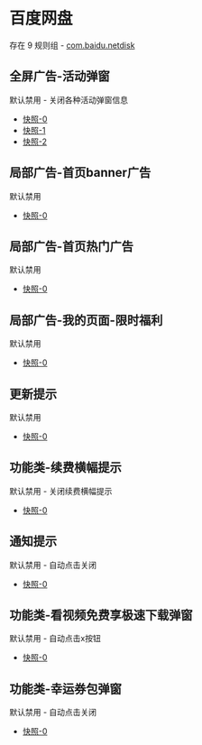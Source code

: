 # 百度网盘

存在 9 规则组 - [com.baidu.netdisk](/src/apps/com.baidu.netdisk.ts)

## 全屏广告-活动弹窗

默认禁用 - 关闭各种活动弹窗信息

- [快照-0](https://i.gkd.li/import/12642505)
- [快照-1](https://i.gkd.li/import/12923937)
- [快照-2](https://i.gkd.li/import/12648987)

## 局部广告-首页banner广告

默认禁用

- [快照-0](https://i.gkd.li/import/12706544)

## 局部广告-首页热门广告

默认禁用

- [快照-0](https://i.gkd.li/import/12706544)

## 局部广告-我的页面-限时福利

默认禁用

- [快照-0](https://i.gkd.li/import/12706549)

## 更新提示

默认禁用

- [快照-0](https://i.gkd.li/import/12863984)

## 功能类-续费横幅提示

默认禁用 - 关闭续费横幅提示

- [快照-0](https://i.gkd.li/import/12924036)

## 通知提示

默认禁用 - 自动点击关闭

- [快照-0](https://i.gkd.li/import/12923936)

## 功能类-看视频免费享极速下载弹窗

默认禁用 - 自动点击x按钮

- [快照-0](https://i.gkd.li/import/12783106)

## 功能类-幸运券包弹窗

默认禁用 - 自动点击关闭

- [快照-0](https://i.gkd.li/import/13806852)
